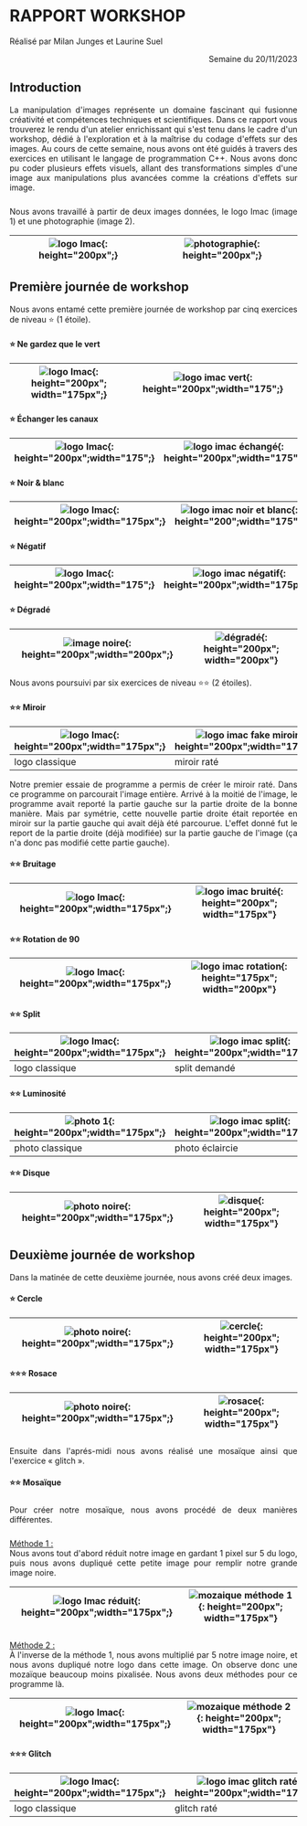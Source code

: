 # RAPPORT WORKSHOP 
Réalisé par Milan Junges et Laurine Suel
<div style= "text-align: right;"> Semaine du 20/11/2023 </div>

## Introduction 
<div style= "text-align: justify; margin-bottom : 25px"> La manipulation d'images représente un domaine fascinant qui fusionne créativité et compétences techniques et scientifiques.   Dans ce rapport vous trouverez le rendu d'un atelier enrichissant qui s'est tenu dans le cadre d'un workshop, dédié à l'exploration et à la maîtrise du codage d'effets sur des images.  Au cours de cette semaine, nous avons ont été guidés à travers des exercices en utilisant le langage de programmation C++. Nous avons donc pu coder plusieurs effets visuels, allant des transformations simples d'une image aux manipulations plus avancées comme la créations d'effets sur image.</div>
<div style= "text-align: justify;"> Nous avons travaillé à partir de deux images données, le logo Imac (image 1) et une photographie (image 2).</div>



| ![logo Imac](img/../img/logo.png "image 1"){: height="200px";} | ![photographie](img/photo.jpg "image 2"){: height="200px";} |
| -------------------------------------------------------------- | ----------------------------------------------------------- |



## Première journée de workshop
<div style= "text-align: justify;"> Nous avons entamé cette première journée de workshop par cinq exercices de niveau ⭐ (1 étoile).</div>

#### ⭐ Ne gardez que le vert
| ![logo Imac](img/../img/logo.png "image 1"){: height="200px"; width="175px";} | ![logo imac vert](output/green.png "image 3"){: height="200px";width="175";} |
| ----------------------------------------------------------------------------- | ---------------------------------------------------------------------------- |


#### ⭐ Échanger les canaux
| ![logo Imac](img/../img/logo.png "image 1"){: height="200px";width="175";} | ![logo imac échangé](output/exchange.png "image 4"){: height="200px";width="175";} |
| -------------------------------------------------------------------------- | ---------------------------------------------------------------------------------- |


#### ⭐ Noir & blanc
| ![logo Imac](img/../img/logo.png "image 1"){: height="200px";width="175px";} | ![logo imac noir et blanc](output/black_and_white.png "image 5"){: height="200";width="175";} |
| ---------------------------------------------------------------------------- | --------------------------------------------------------------------------------------------- |

#### ⭐ Négatif
| ![logo Imac](img/../img/logo.png "image 1"){: height="200px";width="175";} | ![logo imac négatif](output/negative.png "image 6"){: height="200px";width="175px";} |
| -------------------------------------------------------------------------- | ------------------------------------------------------------------------------------ |

#### ⭐ Dégradé
| ![image noire](output/black.png "image noire"){: height="200px";width="200px";} | ![dégradé](output/gradient_b_w.png "image 7"){: height="200px"; width="200px"} |
| ------------------------------------------------------------------------------- | ------------------------------------------------------------------------------ |

<div style= "text-align: justify;"> Nous avons poursuivi par six exercices de niveau ⭐⭐ (2 étoiles).</div>

#### ⭐⭐ Miroir
| ![logo Imac](img/../img/logo.png "image 1"){: height="200px";width="175px";} | ![logo imac fake miroir](output/fake_mirror.png "image 8"){: height="200px";width="175px";} | ![logo imac miroir](output/mirror.png "image 9"){: height="200px";width="175px";} |
| ---------------------------------------------------------------------------- | ------------------------------------------------------------------------------------------- | --------------------------------------------------------------------------------- |
| logo classique                                                               | miroir raté                                                                                 | résultat final                                                                    |

<div style= "text-align: justify;"> Notre premier essaie de programme a permis de créer le miroir raté. Dans ce programme on parcourait l'image entière. Arrivé à la moitié de l'image, le programme avait reporté la partie gauche sur la partie droite de la bonne manière. Mais par symétrie, cette nouvelle partie droite était reportée en miroir sur la partie gauche qui avait déjà été parcourue. L'effet donné fut le report de la partie droite (déjà modifiée) sur la partie gauche de l'image (ça n'a donc pas modifié cette partie gauche).</div>

#### ⭐⭐ Bruitage
| ![logo Imac](img/../img/logo.png "image 1"){: height="200px";width="175px";} | ![logo imac bruité](output/bruit.png "image 10"){: height="200px"; width="175px"} |
| ---------------------------------------------------------------------------- | --------------------------------------------------------------------------------- |


#### ⭐⭐ Rotation de 90
| ![logo Imac](img/../img/logo.png "image 1"){: height="200px";width="175px";} | ![logo imac rotation](output/rotation_90.png "image 11"){: height="175px"; width="200px"} |
| ---------------------------------------------------------------------------- | ----------------------------------------------------------------------------------------- |

#### ⭐⭐ Split
| ![logo Imac](img/../img/logo.png "image 1"){: height="200px";width="175px";} | ![logo imac split](output/rgb_split.png "image 12"){: height="200px";width="175px";} | ![logo imac split rose](output/rgb_split_without_green.png "image 13"){: height="200px";width="175px";} |
| ---------------------------------------------------------------------------- | ------------------------------------------------------------------------------------ | ------------------------------------------------------------------------------------------------------- |
| logo classique                                                               | split demandé                                                                        | split sans vert                                                                                         |


#### ⭐⭐ Luminosité
| ![photo 1](img/../img/photo.jpg "image 1"){: height="200px";width="175px";} | ![logo imac split](output/bright.jpg "image 14"){: height="200px";width="175px";} | ![logo imac split rose](output/dark.jpg "image 15"){: height="200px";width="175px";} |
| --------------------------------------------------------------------------- | --------------------------------------------------------------------------------- | ------------------------------------------------------------------------------------ |
| photo classique                                                             | photo éclaircie                                                                   | photo assombrie                                                                      |


#### ⭐⭐ Disque
| ![photo noire](output/black.png "image noire"){: height="200px";width="175px";} | ![disque](output/disc.png "image 16"){: height="200px"; width="175px"} |
| ------------------------------------------------------------------------------- | ---------------------------------------------------------------------- |

## Deuxième journée de workshop

<div style= "text-align: justify;"> Dans la matinée de cette deuxième journée, nous avons créé deux images. </div>

#### ⭐ Cercle
| ![photo noire](output/black.png "image noire"){: height="200px";width="175px";} | ![cercle](output/circle.png "image 17"){: height="200px"; width="175px"} |
| ------------------------------------------------------------------------------- | ------------------------------------------------------------------------ |


#### ⭐⭐⭐ Rosace
| ![photo noire](output/black.png "image noire"){: height="200px";width="175px";} | ![rosace](output/rosace.png "image 18"){: height="200px"; width="175px"} |
| ------------------------------------------------------------------------------- | ------------------------------------------------------------------------ |

<div style= "text-align: justify;margin-top : 25px"> Ensuite dans l'aprés-midi nous avons réalisé une mosaïque ainsi que l'exercice « glitch ». </div>

#### ⭐⭐ Mosaïque
<div style= "text-align: justify;margin-top : 25px"> Pour créer notre mosaïque, nous avons procédé de deux manières différentes. </div>

<div style= "text-align: justify;margin-top : 25px;text-decoration:underline"> 
Méthode 1 : </div>
<div style= "text-align:justify"> Nous avons tout d'abord réduit notre image en gardant 1 pixel sur 5 du logo, puis nous avons dupliqué cette petite image pour remplir notre grande image noire. </div>

| ![logo Imac réduit](output/reduced.png "image 19"){: height="200px";width="175px";} | ![mozaique méthode 1](output/mosaique_reduced.png "image 20"){: height="200px"; width="175px"} |
| ----------------------------------------------------------------------------------- | ---------------------------------------------------------------------------------------------- |

<div style= "text-align: justify;margin-top : 25px;text-decoration:underline"> 
Méthode 2 : </div>
<div style= "text-align:justify"> À l'inverse de la méthode 1, nous avons multiplié par 5 notre image noire, et nous avons dupliqué notre logo dans cette image. On observe donc une mozaïque beaucoup moins pixalisée. Nous avons deux méthodes pour ce programme là.</div>

| ![logo Imac ](img/logo.png "image 1"){: height="200px";width="175px";} | ![mozaique méthode 2](output/mosaique_bigger1.png "image 21"){: height="200px"; width="175px"} |
| ---------------------------------------------------------------------- | ---------------------------------------------------------------------------------------------- |

#### ⭐⭐⭐ Glitch

| ![logo Imac](img/../img/logo.png "image 1"){: height="200px";width="175px";} | ![logo imac glitch raté](output/glitch_rate_mais_style.png "image 22"){: height="200px";width="175px";} | ![logo imac glitch](output/glitch.png "image 23"){: height="200px";width="175px";} |
| ---------------------------------------------------------------------------- | ------------------------------------------------------------------------------------------------------- | ---------------------------------------------------------------------------------- |
| logo classique                                                               | glitch raté                                                                                             | glitch demandé                                                                     |




